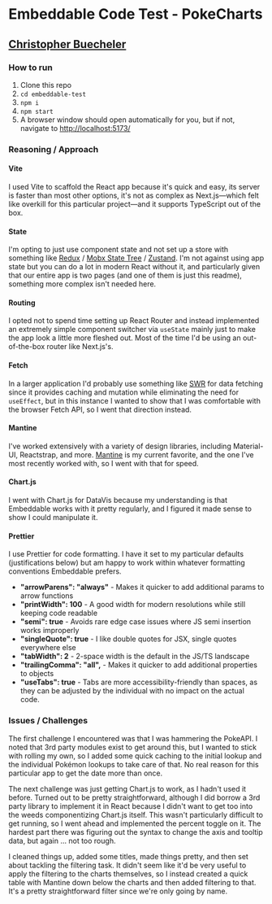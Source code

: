 # Embeddable Code Test - PokeCharts

## [Christopher Buecheler](https://closebrace.com)

### How to run

1. Clone this repo
2. `cd embeddable-test`
3. `npm i`
4. `npm start`
5. A browser window should open automatically for you, but if not, navigate to [http://localhost:5173/](http://localhost:5173/)

### Reasoning / Approach

#### Vite

I used Vite to scaffold the React app because it's quick and easy, its server is faster than most other options, it's not as complex as Next.js&mdash;which felt like overkill for this particular project&mdash;and it supports TypeScript out of the box.

#### State

I'm opting to just use component state and not set up a store with something like [Redux](https://redux.js.org/) / [Mobx State Tree](https://github.com/mobxjs/mobx-state-tree) / [Zustand](https://github.com/pmndrs/zustand). I'm not against using app state but you can do a lot in modern React without it, and particularly given that our entire app is two pages (and one of them is just this readme), something more complex isn't needed here.

#### Routing

I opted not to spend time setting up React Router and instead implemented an extremely simple component switcher via `useState` mainly just to make the app look a little more fleshed out. Most of the time I'd be using an out-of-the-box router like Next.js's.

#### Fetch

In a larger application I'd probably use something like [SWR](https://swr.vercel.app/) for data fetching since it provides caching and mutation while eliminating the need for `useEffect`, but in this instance I wanted to show that I was comfortable with the browser Fetch API, so I went that direction instead.

#### Mantine

I've worked extensively with a variety of design libraries, including Material-UI, Reactstrap, and more. [Mantine](https://mantine.dev/) is my current favorite, and the one I've most recently worked with, so I went with that for speed.

#### Chart.js

I went with Chart.js for DataVis because my understanding is that Embeddable works with it pretty regularly, and I figured it made sense to show I could manipulate it.

#### Prettier

I use Prettier for code formatting. I have it set to my particular defaults (justifications below) but am happy to work within whatever formatting conventions Embeddable prefers.

- **"arrowParens": "always"** - Makes it quicker to add additional params to arrow functions
- **"printWidth": 100** - A good width for modern resolutions while still keeping code readable
- **"semi": true** - Avoids rare edge case issues where JS semi insertion works improperly
- **"singleQuote": true** - I like double quotes for JSX, single quotes everywhere else
- **"tabWidth": 2** - 2-space width is the default in the JS/TS landscape
- **"trailingComma": "all",** - Makes it quicker to add additional properties to objects
- **"useTabs": true** - Tabs are more accessibility-friendly than spaces, as they can be adjusted by the individual with no impact on the actual code.

### Issues / Challenges

The first challenge I encountered was that I was hammering the PokeAPI. I noted that 3rd party modules exist to get around this, but I wanted to stick with rolling my own, so I added some quick caching to the initial lookup and the individual Pokémon lookups to take care of that. No real reason for this particular app to get the date more than once.

The next challenge was just getting Chart.js to work, as I hadn't used it before. Turned out to be pretty straightforward, although I did borrow a 3rd party library to implement it in React because I didn't want to get too into the weeds componentizing Chart.js itself. This wasn't particularly difficult to get running, so I went ahead and implemented the percent toggle on it. The hardest part there was figuring out the syntax to change the axis and tooltip data, but again &hellip; not too rough.

I cleaned things up, added some titles, made things pretty, and then set about tackling the filtering task. It didn't seem like it'd be very useful to apply the filtering to the charts themselves, so I instead created a quick table with Mantine down below the charts and then added filtering to that. It's a pretty straightforward filter since we're only going by name.

